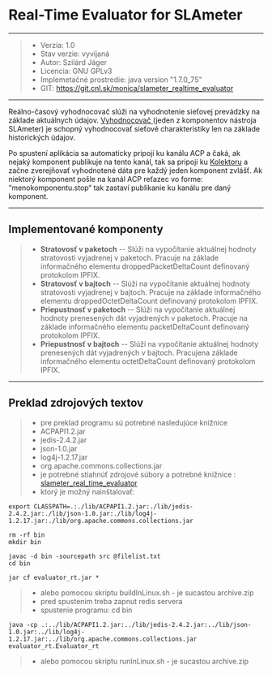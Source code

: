# Real-Time Evaluator for SLAmeter

----------
> - Verzia: 1.0
> - Stav verzie: vyvíjaná
> - Autor: Szilárd Jáger
> - Licencia: GNU GPLv3
> - Implemetačné prostredie: java version "1.7.0_75"
> - GIT: https://git.cnl.sk/monica/slameter_realtime_evaluator

----------
Reálno-časový vyhodnocovač slúži na vyhodnotenie sieťovej prevádzky na základe aktuálnych údajov. [Vyhodnocovač ](https://git.cnl.sk/monica/slameter_evaluator/wikis/home) (jeden z komponentov nástroja SLAmeter) je schopný vyhodnocovať sieťové charakteristiky len na základe historických údajov.

Po spustení aplikácia sa automaticky pripojí ku kanálu ACP a čaká, ak nejaký komponent publikuje na tento kanál, tak sa pripojí ku [Kolektoru](https://git.cnl.sk/monica/slameter_collector/wikis/home) a začne zverejňovať vyhodnotené dáta pre každý jeden komponent zvlášť. Ak niektorý komponent pošle na kanál ACP reťazec vo forme: “menokomponentu.stop“ tak zastaví publikanie ku kanálu pre daný komponent. 

----------

## Implementované komponenty ##
> - **Stratovosť v paketoch** --  Slúži na vypočítanie aktuálnej hodnoty stratovosti vyjadrenej v paketoch. Pracuje na základe informačného elementu droppedPacketDeltaCount definovaný protokolom IPFIX. 
> - **Stratovosť v bajtoch** -- Slúži na vypočítanie aktuálnej hodnoty stratovosti vyjadrenej v bajtoch. Pracuje na základe informačného elementu droppedOctetDeltaCount definovaný protokolom IPFIX. 
> - **Priepustnosť v paketoch** -- Slúži na vypočítanie aktuálnej hodnoty prenesených dát vyjadrených v paketoch. Pracuje na základe informačného elementu packetDeltaCount definovaný protokolom IPFIX. 
> - **Priepustnosť v bajtoch** -- Slúži na vypočítanie aktuálnej hodnoty prenesených dát vyjadrených v bajtoch. Pracujena základe informačného elementu octetDeltaCount definovaný protokolom IPFIX. 

----------

## Preklad zdrojových textov ##

> - pre preklad programu sú potrebné nasledujúce knižnice
>  - ACPAPI1.2.jar
>  - jedis-2.4.2.jar
>  - json-1.0.jar
>  - log4j-1.2.17.jar
>  - org.apache.commons.collections.jar
> - je potrebné stiahnúť zdrojové súbory a potrebné knižnice : [slameter_real_time_evaluator](https://git.cnl.sk/monica/slameter_realtime_evaluator.git)
> - ktorý je možný nainštalovať:

    export CLASSPATH=.:./lib/ACPAPI1.2.jar:./lib/jedis-2.4.2.jar:./lib/json-1.0.jar:./lib/log4j-1.2.17.jar:./lib/org.apache.commons.collections.jar

    rm -rf bin
    mkdir bin

    javac -d bin -sourcepath src @filelist.txt
    cd bin

    jar cf evaluator_rt.jar *


> - alebo pomocou skriptu buildInLinux.sh - je sucastou archive.zip
> - pred spustenim treba zapnut redis servera
> - spustenie programu:
    cd bin

    java -cp .:../lib/ACPAPI1.2.jar:../lib/jedis-2.4.2.jar:../lib/json-1.0.jar:../lib/log4j-1.2.17.jar:../lib/org.apache.commons.collections.jar evaluator_rt.Evaluator_rt
> - alebo pomocou skriptu runInLinux.sh - je sucastou archive.zip
